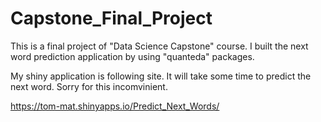# Capstone_Final_Project
This is a final project of "Data Science Capstone" course. I built the next word prediction application by using "quanteda" packages. 

My shiny application is following site. It will take some time to predict the next word. Sorry for this incomvinient.

https://tom-mat.shinyapps.io/Predict_Next_Words/

